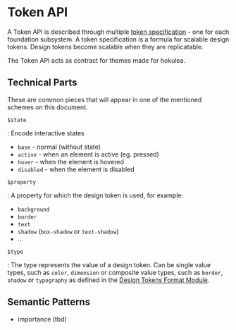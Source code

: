 # Token API

A Token API is described through multiple [token
specification](https://theemo.io/knowledge-base/token-specification) - one for
each foundation subsystem. A token specification is a formula for scalable
design tokens. Design tokens become scalable when they are replicatable.

The Token API acts as contract for themes made for hokulea.

## Technical Parts

These are common pieces that will appear in one of the mentioned schemes on this
document.

`$state`

: Encode interactive states

- `base` - normal (without state)
- `active` - when an element is active (eg. pressed)
- `hover` - when the element is hovered
- `disabled` - when the element is disabled

`$property`

: A property for which the design token is used, for example:

- `background`
- `border`
- `text`
- `shadow` (`box-shadow` or `text-shadow`)
- ...

`$type`

: The type represents the value of a design token. Can be single value types, such as `color`,
`dimension` or composite value types, such as `border`, `shadow` or `typography`
as defined in the [Design Tokens Format Module](https://tr.designtokens.org/format).

## Semantic Patterns

- importance (tbd)

